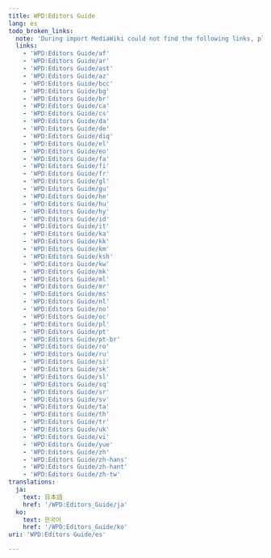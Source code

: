 ```yaml
---
title: WPD:Editors Guide
lang: es
todo_broken_links:
  note: 'During import MediaWiki could not find the following links, please fix and adjust this list.'
  links:
    - 'WPD:Editors Guide/af'
    - 'WPD:Editors Guide/ar'
    - 'WPD:Editors Guide/ast'
    - 'WPD:Editors Guide/az'
    - 'WPD:Editors Guide/bcc'
    - 'WPD:Editors Guide/bg'
    - 'WPD:Editors Guide/br'
    - 'WPD:Editors Guide/ca'
    - 'WPD:Editors Guide/cs'
    - 'WPD:Editors Guide/da'
    - 'WPD:Editors Guide/de'
    - 'WPD:Editors Guide/diq'
    - 'WPD:Editors Guide/el'
    - 'WPD:Editors Guide/eo'
    - 'WPD:Editors Guide/fa'
    - 'WPD:Editors Guide/fi'
    - 'WPD:Editors Guide/fr'
    - 'WPD:Editors Guide/gl'
    - 'WPD:Editors Guide/gu'
    - 'WPD:Editors Guide/he'
    - 'WPD:Editors Guide/hu'
    - 'WPD:Editors Guide/hy'
    - 'WPD:Editors Guide/id'
    - 'WPD:Editors Guide/it'
    - 'WPD:Editors Guide/ka'
    - 'WPD:Editors Guide/kk'
    - 'WPD:Editors Guide/km'
    - 'WPD:Editors Guide/ksh'
    - 'WPD:Editors Guide/kw'
    - 'WPD:Editors Guide/mk'
    - 'WPD:Editors Guide/ml'
    - 'WPD:Editors Guide/mr'
    - 'WPD:Editors Guide/ms'
    - 'WPD:Editors Guide/nl'
    - 'WPD:Editors Guide/no'
    - 'WPD:Editors Guide/oc'
    - 'WPD:Editors Guide/pl'
    - 'WPD:Editors Guide/pt'
    - 'WPD:Editors Guide/pt-br'
    - 'WPD:Editors Guide/ro'
    - 'WPD:Editors Guide/ru'
    - 'WPD:Editors Guide/si'
    - 'WPD:Editors Guide/sk'
    - 'WPD:Editors Guide/sl'
    - 'WPD:Editors Guide/sq'
    - 'WPD:Editors Guide/sr'
    - 'WPD:Editors Guide/sv'
    - 'WPD:Editors Guide/ta'
    - 'WPD:Editors Guide/th'
    - 'WPD:Editors Guide/tr'
    - 'WPD:Editors Guide/uk'
    - 'WPD:Editors Guide/vi'
    - 'WPD:Editors Guide/yue'
    - 'WPD:Editors Guide/zh'
    - 'WPD:Editors Guide/zh-hans'
    - 'WPD:Editors Guide/zh-hant'
    - 'WPD:Editors Guide/zh-tw'
translations:
  ja:
    text: 日本語
    href: '/WPD:Editors_Guide/ja'
  ko:
    text: 한국어
    href: '/WPD:Editors_Guide/ko'
uri: 'WPD:Editors Guide/es'

---
```

